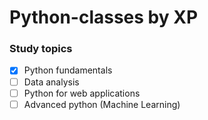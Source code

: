 # Python-classes by XP

###  Study topics  

- [x]  Python fundamentals
- [ ]  Data analysis
- [ ]  Python for web applications 
- [ ]  Advanced python (Machine Learning)
